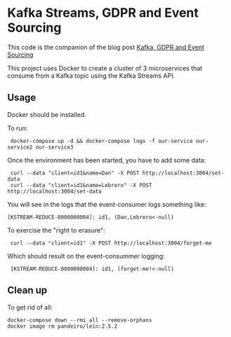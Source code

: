 # Kafka Streams, GDPR and Event Sourcing

This code is the companion of the blog post [Kafka, GDPR and Event Sourcing](http://danlebrero.com/)

This project uses Docker to create a cluster of 3 microservices that consume from a Kafka topic using the
Kafka Streams API.

## Usage

Docker should be installed.

To run:

     docker-compose up -d && docker-compose logs -f our-service our-service2 our-service3
     
Once the environment has been started, you have to add some data:

     curl --data "client=id1&name=Dan" -X POST http://localhost:3004/set-data
     curl --data "client=id1&name=Lebrero" -X POST http://localhost:3004/set-data

You will see in the logs that the event-consumer logs something like:

    [KSTREAM-REDUCE-0000000004]: id1, (Dan,Lebrero<-null)
    
To exercise the "right to erasure":
 
     curl --data "client=id1" -X POST http://localhost:3004/forget-me

Which should result on the event-consummer logging:

     [KSTREAM-REDUCE-0000000004]: id1, (forget-me!<-null)
         
     
## Clean up

To get rid of all:

    docker-compose down --rmi all --remove-orphans
    docker image rm pandeiro/lein:2.5.2